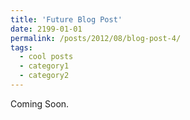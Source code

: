 ```yaml
---
title: 'Future Blog Post'
date: 2199-01-01
permalink: /posts/2012/08/blog-post-4/
tags:
  - cool posts
  - category1
  - category2
---
```


Coming Soon. 
